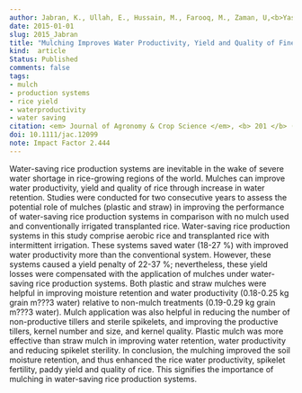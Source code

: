 ```yaml
---
author: Jabran, K., Ullah, E., Hussain, M., Farooq, M., Zaman, U,<b>Yaseen, M.</b>, Chauhan, B. S.
date: 2015-01-01
slug: 2015_Jabran 
title: "Mulching Improves Water Productivity, Yield and Quality of Fine Rice under Water-saving Rice Production Systems"
kind:  article
Status: Published
comments: false
tags:
- mulch 
- production systems
- rice yield
- waterproductivity
- water saving
citation: <em> Journal of Agronomy & Crop Science </em>, <b> 201 </b> (2015), 389-400
doi: 10.1111/jac.12099
note: Impact Factor 2.444
---
```


Water-saving rice production systems are inevitable in the wake of severe water shortage in rice-growing regions of the world. Mulches can improve water productivity, yield and quality of rice through increase in water retention. Studies were conducted for two consecutive years to assess the potential role of mulches (plastic and straw) in improving the performance of water-saving rice production systems in comparison with no mulch used and conventionally irrigated transplanted rice. Water-saving rice production systems in this study comprise aerobic rice and transplanted rice with intermittent irrigation. These systems saved water (18-27 %) with improved water productivity more than the conventional system. However, these systems caused a yield penalty of 22-37 %; nevertheless, these yield losses were compensated with the application of mulches under water-saving rice production systems. Both plastic and straw mulches were helpful in improving moisture retention and water productivity (0.18-0.25 kg grain m???3 water) relative to non-mulch treatments (0.19-0.29 kg grain m???3 water). Mulch application was also helpful in reducing the number of non-productive tillers and sterile spikelets, and improving the productive tillers, kernel number and size, and kernel quality. Plastic mulch was more effective than straw mulch in improving water retention, water productivity and reducing spikelet sterility. In conclusion, the mulching improved the soil moisture retention, and thus enhanced the rice water productivity, spikelet fertility, paddy yield and quality of rice. This signifies the importance of mulching in water-saving rice production systems. 